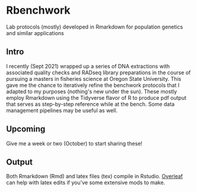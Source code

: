 # Rbenchwork
Lab protocols (mostly) developed in Rmarkdown for population genetics and similar applications

## Intro
I recently (Sept 2021) wrapped up a series of DNA extractions with associated quality checks and RADseq library preparations in the course of pursuing a masters in fisheries science at Oregon State University. This gave me the chance to iteratively refine the benchwork protocols that I adapted to my purposes (nothing's new under the sun). These mostly employ Rmarkdown using the Tidyverse flavor of R to produce pdf output that serves as step-by-step reference while at the bench. Some data management pipelines may be useful as well.

## Upcoming
Give me a week or two (October) to start sharing these!

## Output
Both Rmarkdown (Rmd) and latex files (tex) compile in Rstudio. [Overleaf](overleaf.com) can help with latex edits if you've some extensive mods to make.
